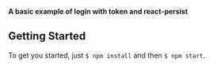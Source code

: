 **A basic example of login with token and react-persist**

## Getting Started

To get you started, just `$ npm install` and then `$ npm start`.
